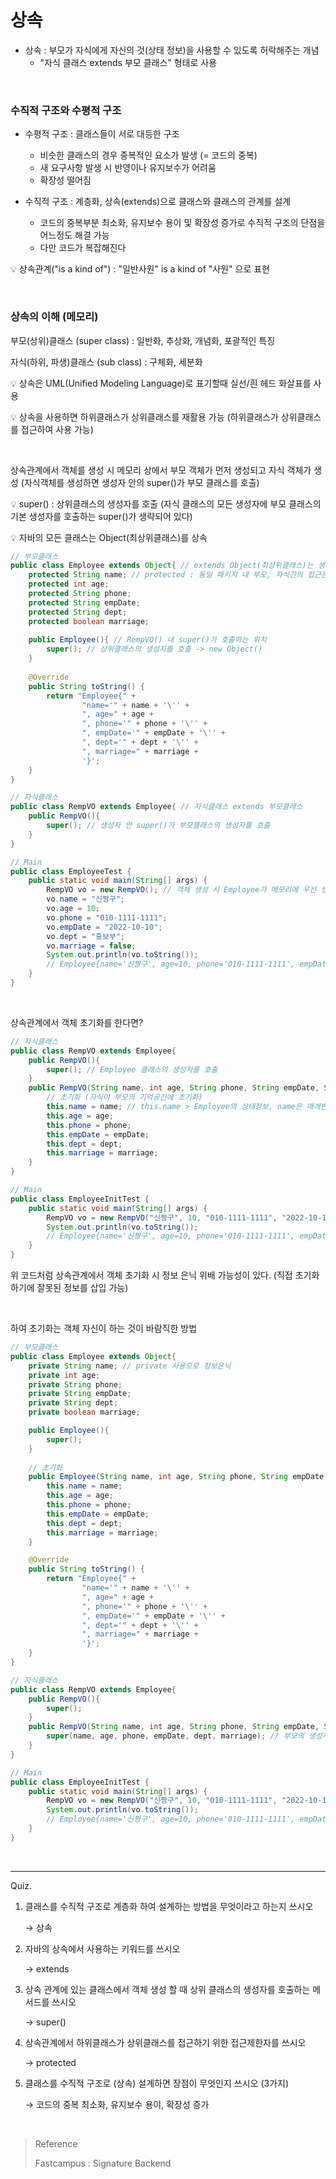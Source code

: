 # 상속

- 상속 : 부모가 자식에게 자신의 것(상태 정보)을 사용할 수 있도록 허락해주는 개념
  - "자식 클래스 extends 부모 클래스" 형태로 사용

<br/>

### 수직적 구조와 수평적 구조

- 수평적 구조 : 클래스들이 서로 대등한 구조
  - 비슷한 클래스의 경우 중복적인 요소가 발생 (= 코드의 중복)
  - 새 요구사항 발생 시 반영이나 유지보수가 어려움
  - 확장성 떨어짐

- 수직적 구조 : 계층화, 상속(extends)으로 클래스와 클래스의 관계를 설계
  - 코드의 중복부분 최소화, 유지보수 용이 및 확장성 증가로 수직적 구조의 단점을 어느정도 해결 가능
  - 다만 코드가 복잡해진다

:bulb: 상속관계("is a kind of") : "일반사원" is a kind of "사원" 으로 표현

<br/>

### 상속의 이해 (메모리)

부모(상위)클래스 (super class) : 일반화, 추상화, 개념화, 포괄적인 특징

자식(하위, 파생)클래스 (sub class) : 구체화, 세분화

:bulb: 상속은 UML(Unified Modeling Language)로 표기할때 실선/흰 헤드 화살표를 사용

:bulb: 상속을 사용하면 하위클래스가 상위클래스를 재활용 가능 (하위클래스가 상위클래스를 접근하여 사용 가능)

<br/>

상속관계에서 객체를 생성 시 메모리 상에서 부모 객체가 먼저 생성되고 자식 객체가 생성 (자식객체를 생성하면 생성자 안의 super()가 부모 클래스를 호출)

:bulb: super() : 상위클래스의 생성자를 호출 (자식 클래스의 모든 생성자에 부모 클래스의 기본 생성자를 호출하는 super()가 생략되어 있다)

:bulb: 자바의 모든 클래스는 Object(최상위클래스)를 상속

```java
// 부모클래스
public class Employee extends Object{ // extends Object(최상위클래스)는 생략 가능
    protected String name; // protected : 동일 패키지 내 부모, 자식간의 접근은 허용
    protected int age;
    protected String phone;
    protected String empDate;
    protected String dept;
    protected boolean marriage;
    
    public Employee(){ // RempVO() 내 super()가 호출하는 위치
        super(); // 상위클래스의 생성자를 호출 -> new Object()
    }
    
    @Override
    public String toString() {
        return "Employee{" +
                "name='" + name + '\'' +
                ", age=" + age +
                ", phone='" + phone + '\'' +
                ", empDate='" + empDate + '\'' +
                ", dept='" + dept + '\'' +
                ", marriage=" + marriage +
                '}';
    }
}
```

```java
// 자식클래스
public class RempVO extends Employee{ // 자식클래스 extends 부모클래스
    public RempVO(){
        super(); // 생성자 안 super()가 부모클래스의 생성자를 호출
    }
}
```

```java
// Main
public class EmployeeTest {
    public static void main(String[] args) {
        RempVO vo = new RempVO(); // 객체 생성 시 Employee가 메모리에 우선 생성 후 RempVO 객체가 생성, 둘다 접근 가능
        vo.name = "신짱구";
        vo.age = 10;
        vo.phone = "010-1111-1111";
        vo.empDate = "2022-10-10";
        vo.dept = "홍보부";
        vo.marriage = false;
        System.out.println(vo.toString()); 
        // Employee{name='신짱구', age=10, phone='010-1111-1111', empDate='2022-10-10', dept='홍보부', marriage=false}
    }
}
```

<br/>

상속관계에서 객체 초기화를 한다면?

```java
// 자식클래스
public class RempVO extends Employee{
    public RempVO(){
        super(); // Employee 클래스의 생성자를 호출
    }
    public RempVO(String name, int age, String phone, String empDate, String dept, boolean marriage){
        // 초기화 (자식이 부모의 기억공간에 초기화)
        this.name = name; // this.name > Employee의 상태정보, name은 매개변수 String name
        this.age = age;
        this.phone = phone;
        this.empDate = empDate;
        this.dept = dept;
        this.marriage = marriage;
    }
}
```

```java
// Main
public class EmployeeInitTest {
    public static void main(String[] args) {
        RempVO vo = new RempVO("신짱구", 10, "010-1111-1111", "2022-10-10", "홍보부", false);
        System.out.println(vo.toString());
        // Employee{name='신짱구', age=10, phone='010-1111-1111', empDate='2022-10-10', dept='홍보부', marriage=false}
    }
}
```

위 코드처럼 상속관계에서 객체 초기화 시 정보 은닉 위배 가능성이 있다. (직접 초기화 하기에 잘못된 정보를 삽입 가능)

<br/>

하여 초기화는 객체 자신이 하는 것이 바람직한 방법

```java
// 부모클래스
public class Employee extends Object{
    private String name; // private 사용으로 정보은닉
    private int age;
    private String phone;
    private String empDate;
    private String dept;
    private boolean marriage;

    public Employee(){
        super();
    }
	
    // 초기화
    public Employee(String name, int age, String phone, String empDate, String dept, boolean marriage) {
        this.name = name;
        this.age = age;
        this.phone = phone;
        this.empDate = empDate;
        this.dept = dept;
        this.marriage = marriage;
    }

    @Override
    public String toString() {
        return "Employee{" +
                "name='" + name + '\'' +
                ", age=" + age +
                ", phone='" + phone + '\'' +
                ", empDate='" + empDate + '\'' +
                ", dept='" + dept + '\'' +
                ", marriage=" + marriage +
                '}';
    }
}

```

```java
// 자식클래스
public class RempVO extends Employee{
    public RempVO(){
        super();
    }
    public RempVO(String name, int age, String phone, String empDate, String dept, boolean marriage){
        super(name, age, phone, empDate, dept, marriage); // 부모의 생성자를 호출
    }
}
```

```java
// Main
public class EmployeeInitTest {
    public static void main(String[] args) {
        RempVO vo = new RempVO("신짱구", 10, "010-1111-1111", "2022-10-10", "홍보부", false);
        System.out.println(vo.toString());
        // Employee{name='신짱구', age=10, phone='010-1111-1111', empDate='2022-10-10', dept='홍보부', marriage=false}
    }
}
```

<br/>

---

Quiz.

1. 클래스를 수직적 구조로 계층화 하여 설계하는 방법을 무엇이라고 하는지 쓰시오

   → 상속

2. 자바의 상속에서 사용하는 키워드를 쓰시오

   → extends

3. 상속 관계에 있는 클래스에서 객체 생성 할 때 상위 클래스의 생성자를 호출하는 메서드를 쓰시오

   → super()

4. 상속관계에서 하위클래스가 상위클래스를 접근하기 위한 접근제한자를 쓰시오

   → protected

5. 클래스를 수직적 구조로 (상속) 설계하면 장점이 무엇인지 쓰시오 (3가지)

   → 코드의 중복 최소화, 유지보수 용이, 확장성 증가

<br/>

> Reference
>
> Fastcampus : Signature Backend